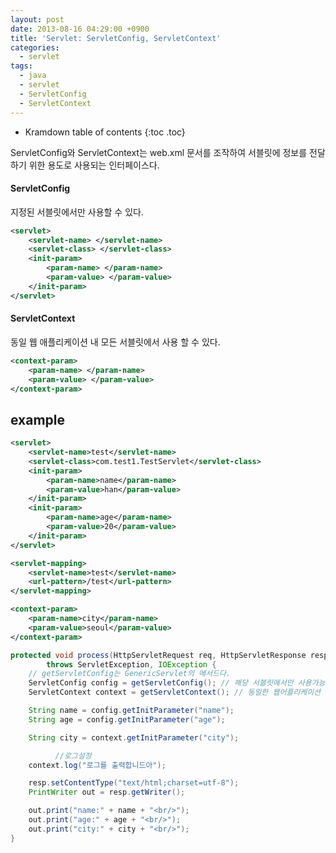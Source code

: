 ```yaml
---
layout: post
date: 2013-08-16 04:29:00 +0900
title: 'Servlet: ServletConfig, ServletContext'
categories:
  - servlet
tags:
  - java
  - servlet
  - ServletConfig
  - ServletContext
---
```


* Kramdown table of contents
{:toc .toc}

ServletConfig와 ServletContext는 web.xml 문서를 조작하여 서블릿에 정보를 전달하기 위한 용도로 사용되는 인터페이스다.

#### ServletConfig

지정된 서블릿에서만 사용할 수 있다.

```xml
<servlet>
    <servlet-name> </servlet-name>
    <servlet-class> </servlet-class>
    <init-param>
        <param-name> </param-name>
        <param-value> </param-value>
    </init-param>
</servlet>
```

#### ServletContext

동일 웹 애플리케이션 내 모든 서블릿에서 사용 할 수 있다.

```xml
<context-param>
    <param-name> </param-name>
    <param-value> </param-value>
</context-param>
```

## example

```xml
<servlet>
    <servlet-name>test</servlet-name>
    <servlet-class>com.test1.TestServlet</servlet-class>
    <init-param>
        <param-name>name</param-name>
        <param-value>han</param-value>
    </init-param>
    <init-param>
        <param-name>age</param-name>
        <param-value>20</param-value>
    </init-param>
</servlet>

<servlet-mapping>
    <servlet-name>test</servlet-name>
    <url-pattern>/test</url-pattern>
</servlet-mapping>

<context-param>
    <param-name>city</param-name>
    <param-value>seoul</param-value>
</context-param>
```

```java
protected void process(HttpServletRequest req, HttpServletResponse resp)
        throws ServletException, IOException {
    // getServletConfig는 GenericServlet의 메서드다.
    ServletConfig config = getServletConfig(); // 해당 서블릿에서만 사용가능
    ServletContext context = getServletContext(); // 동일한 웹어플리케이션 어디서든 접근가능

    String name = config.getInitParameter("name");
    String age = config.getInitParameter("age");

    String city = context.getInitParameter("city");

          //로그설정
    context.log("로그를 출력합니드아");

    resp.setContentType("text/html;charset=utf-8");
    PrintWriter out = resp.getWriter();

    out.print("name:" + name + "<br/>");
    out.print("age:" + age + "<br/>");
    out.print("city:" + city + "<br/>");
}
```
